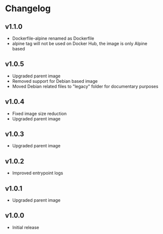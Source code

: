 # Changelog

## v1.1.0

- Dockerfile-alpine renamed as Dockerfile
- alpine tag will not be used on Docker Hub, the image is only Alpine based

## v1.0.5

- Upgraded parent image
- Removed support for Debian based image
- Moved Debian related files to "legacy" folder for documentary purposes

## v1.0.4

- Fixed image size reduction
- Upgraded parent image

## v1.0.3

- Upgraded parent image

## v1.0.2

- Improved entrypoint logs

## v1.0.1

- Upgraded parent image

## v1.0.0

- Initial release
